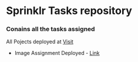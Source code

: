 # Sprinklr Tasks repository

### Conains all the tasks assigned

All Pojects deployed at [Visit](https://sanyamsri.github.io/Sprinklr-Tasks/Index.html)

- Image Assignment Deployed - [Link](https://sanyamsri.github.io/Sprinklr-Tasks/Index.html/Assignment%201)
